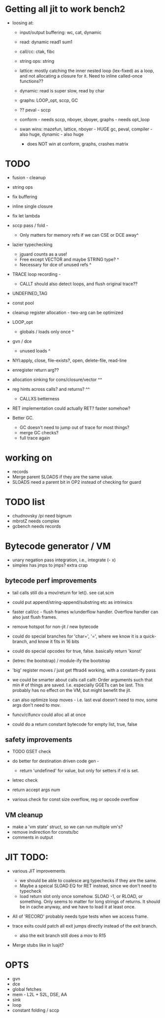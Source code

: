 # Getting all jit to work bench2

* loosing at: 
  * input/output buffering: wc, cat, dynamic
  * read: dynamic read1 sum1
  * call/cc: ctak, fibc
  * string ops: string
  * lattice: mostly catching the inner nested loop (lex-fixed) as a loop, and not allocating a closure for it.
    Need to inline called-once functions??
  * dynamic: read is super slow, read by char
  * graphs: LOOP_opt, sccp, GC
  * ?? peval - sccp
  
  * conform - needs sccp, nboyer, sboyer, graphs - needs opt_loop
  * swan wins: mazefun, lattice, nboyer - HUGE gc, peval, compiler - also huge, dynamic - also huge
     * does NOT win at conform, graphs, crashes matrix

# TODO
* fusion - cleanup
* string ops
* fix buffering
* inline single closure
* fix let lambda

* sccp pass / fold - 
  * Only matters for memory refs if we can CSE or DCE away^
* lazier typechecking 
  * jguard counts as a use!
  * Free except VECTOR and maybe STRING type? ^
  * Necessary for dce of unused refs ^

* TRACE loop recording - 
  * CALLT should also detect loops, and flush original trace??
  
* UNDEFINED_TAG
* const pool
* cleanup register allocation - two-arg can be optimized

* LOOP_opt 
  * globals / loads only once ^
* gvn / dce 
  * unused loads ^ 

* NYI:apply, close, file-exists?, open, delete-file, read-line
* enregister return arg??
* allocation sinking for cons/closure/vector ^^
* reg hints across calls? and returns? ^^
  * CALLXS betterness
* RET implementation could actually RET? faster somehow?

* Better GC.
  * GC doesn't need to jump out of trace for most things?
  * merge GC checks?
  * full trace again

# working on

* records
* Merge parent SLOADS if they are the same value.
* SLOADS need a parent bit in OP2 instead of checking for guard

# TODO list

* chudnovsky /pi need bignum
* mbrotZ needs complex
* gcbench needs records

# Bytecode generator / VM

* unary negation pass integration, i.e., integrate (- x)
* simplex has jmps to jmps? extra crap

## bytecode perf improvements 

* tail calls still do a mov/return for let().  see cat.scm

* could put append/string-append/substring etc as intrinsics
* faster call/cc - flush frames w/underflow handler.  Overflow handler can also just flush frames.

* remove hotspot for non-jit / new bytecode
* could do special branches for 'char=', '=', where we know it is a quick-branch, and know it fits in 16 bits
* could do special opcodes for true, false.  basically return 'konst'

* (letrec the bootstrap) / module-ify the bootstrap
* 'big' register moves / just get fftrad4 working, with a constant-ify pass
* we could be smarter about calls call callt: Order arguments such that min # of things are saved.  I.e. especially GGETs can be last.
 This probably has no effect on the VM, but might benefit the jit.
* can also optimize loop moves - i.e. last eval doesn't need to mov, some args don't need to mov.
* funcv/clfuncv could alloc all at once
* could do a return constant bytecode for empty list, true, false

## safety improvements
* TODO GSET check
* do better for destination driven code gen - 
   * return 'undefined' for value, but only for setters if rd is set.
* letrec check
* return accept args num 

* various check for const size overflow, reg or opcode overflow

## VM cleanup
* make a 'vm state' struct, so we can run multiple vm's?
* remove indirection for consts/bc
* comments in output

# JIT TODO:

* various JIT improvements
  * we should be able to coalesce arg typechecks if they are the same.
  * Maybe a speical SLOAD EQ for RET instead, since we don't need to typecheck
  * load return slot only once somehow.  SLOAD -1, or RLOAD, or something.
      Only seems to matter for long strings of returns.  It should be in cache anyway, and we have to load
	  it at least once.

* All of 'RECORD' probably needs type tests when we access frame.

* trace exits could patch all exit jumps directly instead of the exit branch.
  * also the exit branch still does a mov to R15
* Merge stubs like in luajit?

# OPTS

* gvn
* dce
* global fetches
* mem - L2L + S2L, DSE, AA
* sink
* loop
* constant folding / sccp
